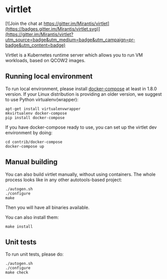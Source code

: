 # virtlet

[![Join the chat at https://gitter.im/Mirantis/virtlet](https://badges.gitter.im/Mirantis/virtlet.svg)](https://gitter.im/Mirantis/virtlet?utm_source=badge&utm_medium=badge&utm_campaign=pr-badge&utm_content=badge)

Virtlet is a Kubernetes runtime server which allows you to run VM workloads, based on QCOW2 images.

## Running local environment

To run local environment, please install [docker-compose](https://pypi.python.org/pypi/docker-compose)
at least in 1.8.0 version. If your Linux distribution is providing an older version, we suggest to
use Python virtualenv(wrapper):

```
apt-get install virtualenvwrapper
mkvirtualenv docker-compose
pip install docker-compose
```

If you have docker-compose ready to use, you can set up the virtlet dev environment by doing:

```
cd contrib/docker-compose
docker-compose up
```

## Manual building

You can also build virtlet manually, without using containers. The whole process looks like in any
other autotools-based project:

```
./autogen.sh
./configure
make
```

Then you will have all binaries available.

You can also install them:

```
make install
```

## Unit tests

To run unit tests, please do:

```
./autogen.sh
./configure
make check
```